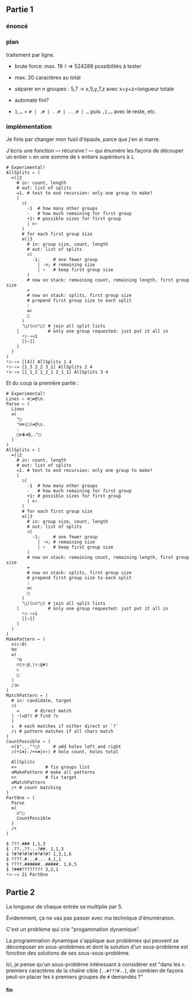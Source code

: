 ## Partie 1

### énoncé

### plan

traitement par ligne.

- brute force: max. 19 `?` => 524288 possibilités à tester
- max. 20 caractères au total

- séparer en n groupes : 5,7 -> x,5,y,7,z avec x+y+z=longueur totale

- automate fini?

- `1,…` = `# | .# | ..# | ...# | …`
puis `,1,…` avec le reste, etc.

### implémentation

Je finis par changer mon fusil d'épaule, parce que j'en ai marre.

J'écris une fonction — récursive ! — qui énumère les façons de découper un entier `n` en une somme de `k` entiers supérieurs à `1`.

```
# Experimental!
AllSplits ← (
  ↬(|2
    # in: count, length
    # out: list of splits
    =1. # test to end recursion: only one group to make?
    (
      ⊃(
        -1  # how many other groups
        -   # how much remaining for first group
        +1⇡ # possible sizes for first group
        | ⊙∘
      )
      # for each first group size
      ≡(|3
        # in: group size, count, length
        # out: list of splits
        ⊃(
          -1;     # one fewer group
            | -⊙; # remaining size
            | ∘   # keep first group size
        )
        # now on stack: remaining count, remaining length, first group size
        ↫
        # now on stack: splits, first group size
        # prepend first group size to each split
        :
        ≡⊂
        □
      )
      °□/(⊂∩°□) # join all split lists
    |           # only one group requested: just put it all in
      ⍤⊃⋅∘≍1
      [[∘]]
    )
  )
)
⍤⊃⋅∘≍ [[4]] AllSplits 1 4
⍤⊃⋅∘≍ [1_3 2_2 3_1] AllSplits 2 4
⍤⊃⋅∘≍ [1_1_2 1_2_1 2_1_1] AllSplits 3 4
```

Et du coup la première partie :

```
# Experimental!
Lines ← ⊜□≠@\n.
Parse ← (
  Lines
  ≡(
    °□
    °⊟⊜(□)≠@\s.
    :
    □⊜⋕≠@,.°□
  )
)
AllSplits ← (
  ↬(|2
    # in: count, length
    # out: list of splits
    =1. # test to end recursion: only one group to make?
    (
      ⊃(
        -1  # how many other groups
        -   # how much remaining for first group
        +1⇡ # possible sizes for first group
        | ⊙∘
      )
      # for each first group size
      ≡(|3
        # in: group size, count, length
        # out: list of splits
        ⊃(
          -1;     # one fewer group
            | -⊙; # remaining size
            | ∘   # keep first group size
        )
        # now on stack: remaining count, remaining length, first group size
        ↫
        # now on stack: splits, first group size
        # prepend first group size to each split
        :
        ≡⊂
        □
      )
      °□/(⊂∩°□) # join all split lists
    |           # only one group requested: just put it all in
      ⍤⊃⋅∘≍1
      [[∘]]
    )
  )
)
MakePattern ← (
  ⊙(⊂:0)
  ⍉⊟
  ≡(
    °⊟
    ⊓(▽:@.|▽:@#)
    ⊂
    □
  )
  /⊐⊂
)
MatchPattern ← (
  # in: candidate, target
  ⊃(
    =      # direct match
  | ⋅(=@?) # find ?s
  )
  ↥  # each matches if either direct or `?`
  /↧ # pattern matches if all chars match
)
CountPossible ← (
  ⊙($"._."°□)     # add holes left and right
  ⊃(+1⧻|-/+⊙⧻|⊙∘) # hole count, holes total

  AllSplits
  ⊙¤           # fix groups list
  ≡MakePattern # make all patterns
  ⊙¤           # fix target
  ≡MatchPattern
  /+ # count matching
)
PartOne ← (
  Parse
  ≡(
    ∩°□
    CountPossible
  )
  /+
)

$ ???.### 1,1,3
$ .??..??...?##. 1,1,3
$ ?#?#?#?#?#?#?#? 1,3,1,6
$ ????.#...#... 4,1,1
$ ????.######..#####. 1,6,5
$ ?###???????? 3,2,1
⍤⊃⋅∘≍ 21 PartOne
```

## Partie 2

La longueur de chaque entrée se multiplie par 5.

Évidemment, ça ne vas pas passer avec ma technique d'énumération.

C'est un problème qui crie "progammation dynamique".

La programmation dynamique s'applique aux problèmes qui peuvent se décomposer en sous-problèmes et dont la solution d'un sous-problème est fonction des solutions de ses sous-sous-problème.

Ici, je pense qu'un sous-problème intéressant à considérer est "dans les `n` premiers caractères de la chaîne cible (`..#???#..`), de combien de façons peut-on placer les `k` premiers groupes de `#` demandés ?"





#### fin
